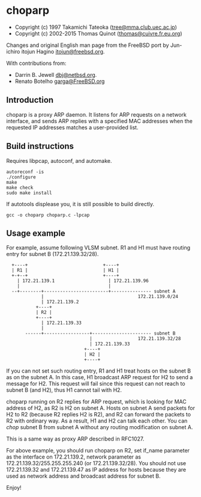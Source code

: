 choparp
=======

  * Copyright (c) 1997 Takamichi Tateoka (tree@mma.club.uec.ac.jp)
  * Copyright (c) 2002-2015 Thomas Quinot (thomas@cuivre.fr.eu.org)

Changes and original English man page from the FreeBSD port by
Jun-ichiro itojun Hagino <itojun@freebsd.org>.

With contributions from:

 * Darrin B. Jewell <dbj@netbsd.org>.
 * Renato Botelho <garga@FreeBSD.org>

Introduction
------------

choparp is a proxy ARP daemon. It listens for ARP requests on a
network interface, and sends ARP replies with a specified MAC
addresses when the requested IP addresses matches a user-provided
list.

Build instructions
------------------

Requires libpcap, autoconf, and automake.

```
autoreconf -is
./configure
make
make check
sudo make install
```

If autotools displease you, it is still possible to build directly.

`gcc -o choparp choparp.c -lpcap`

Usage example
-------------

For example, assume following VLSM subnet.  R1 and H1 must have
routing entry for subnet B (172.21.139.32/28).

```
  +----+                            +----+
  | R1 |                            | H1 |
  +-+--+                            +----+
    | 172.21.139.1                    | 172.21.139.96
    |                                 |
  --+--------+------------------------+--------------- subnet A
             |                                   172.21.139.0/24
             | 172.21.139.2
           +----+
           | R2 |
           +----+
             | 172.21.139.33
             |
       ------+-----------------+---------------------- subnet B
                               |                 172.21.139.32/28
                               | 172.21.139.33
                             +----+
                             | H2 |
                             +----+
```

If you can not set such routing entry, R1 and H1 treat hosts on the
subnet B as on the subnet A.  In this case, H1 broadcast ARP request
for H2 to send a message for H2.  This request will fail since this
request can not reach to subnet B (and H2), thus H1 cannot tail with
H2.

choparp running on R2 replies for ARP request, which is looking for
MAC address of H2, as R2 is H2 on subnet A.  Hosts on subnet A send
packets for H2 to R2 (because R2 replies H2 is R2), and R2 can forward
the packets to R2 with ordinary way.  As a result, H1 and H2 can talk
each other.  You can *chop* subnet B from subnet A without any routing
modification on subnet A.

This is a same way as proxy ARP described in RFC1027.

For above example, you should run choparp on R2, set if_name parameter
as the interface on 172.21.139.2, network parameter as
172.21.139.32/255.255.255.240 (or 172.21.139.32/28).  You should not
use 172.21.139.32 and 172.21.139.47 as IP address for hosts because
they are used as network address and broadcast address for subnet B.

Enjoy!

